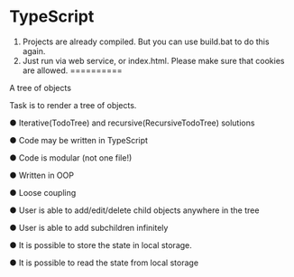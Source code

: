 TypeScript
==========
1) Projects are already compiled. But you can use build.bat to do this again.
2) Just run via web service, or index.html. Please make sure that cookies are allowed.
==========

A tree of objects

Task is to render a tree of objects.

● Iterative(TodoTree) and recursive(RecursiveTodoTree) solutions

● Code may be written in TypeScript

● Code is modular (not one file!)

● Written in OOP

● Loose coupling

● User is able to add/edit/delete child objects anywhere in the tree

● User is able to add subchildren infinitely

● It is possible to store the state in local storage.

● It is possible to read the state from local storage
